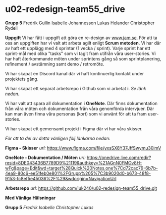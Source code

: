 # u02-redesign-team55_drive
**Grupp 5**
Fredrik Gullin
Isabelle Johannesson
Lukas Helander
Christopher Rydell

**Uppgift**
Vi har fått i uppgift att göra en re-design av www.jam.se. För att ta oss an uppgiften har vi valt att arbeta agilt enligt **Scrum metoden**. Vi har där av haft ett upplägg med 4 sprintar (1 vecka / sprint). Varje sprint har ett sprint-mål med olika "tasks" som vi tagit fram utifrån våra user-stories. Vi har haft återkommande möten under sprintens gång så som sprintplanering, refinement / avstämning samt demo / retromöte.

Vi har skapat en Discord kanal där vi haft kontinuerlig kontakt under projektets gång.

Vi har skapat ett separat arbetsrepo i Github som vi arbetat i. _Se länk nedan_.

Vi har valt att spara all dokumentation i **OneNote**. Där finns dokumentation från våra möten och dokumentation från våra genomförda intervjuer. Där kan man även finna våra personas (kort) som vi använt för att ta fram user-stories.

Vi har skapat ett gemensamt projekt i Figma där vi har våra skisser.

_För att ta del av detta vänligen följ länkarna nedan:_

**Figma - Skisser**
_url:_ https://www.figma.com/file/yxsSX8Y37JffSwymu30imV

**OneNote - Dokumentation / Möten**
_url:_ https://onedrive.live.com/redir?resid=8DE043436B7789D9%21119&authkey=%21AGnN0FMOv8H-wFg&page=Edit&wd=target%28Quick%20Notes.one%7Cd72cac79-6b7b-4ea9-80c6-ee51feb0e801%2FGrupp%205%7C3b9020d0-b673-48f8-9153-fc8ef5e45036%2F%29&wdorigin=NavigationUrl

**Arbetsrepo**
_url:_ https://github.com/luk240/u02-redesign-team55_drive.git

**Med Vänliga Hälsningar**

**Grupp 5**
_Fredrik_
_Isabelle_
_Christopher_
_Lukas_